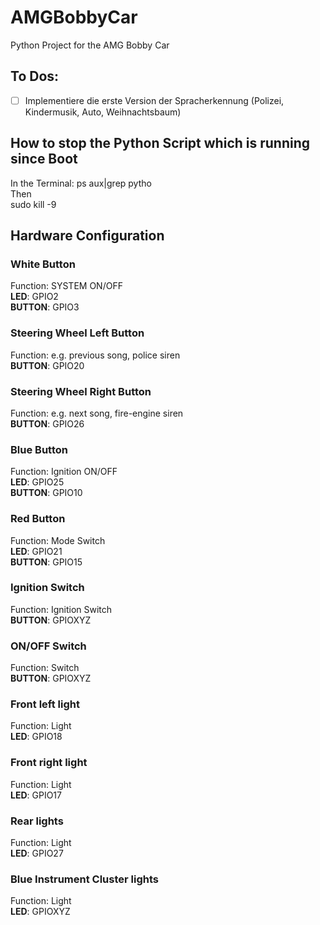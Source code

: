 # AMGBobbyCar
Python Project for the AMG Bobby Car

## To Dos:

- [ ] Implementiere die erste Version der Spracherkennung (Polizei, Kindermusik, Auto, Weihnachtsbaum)


## How to stop the Python Script which is running since Boot
In the Terminal:  ps aux|grep pytho  
Then  
sudo kill -9 <Process ID>

## Hardware Configuration

### White Button  
Function: SYSTEM ON/OFF  
**LED**: GPIO2  
**BUTTON**: GPIO3

### Steering Wheel Left Button
Function: e.g. previous song, police siren    
**BUTTON**: GPIO20

### Steering Wheel Right Button
Function: e.g. next song, fire-engine siren    
**BUTTON**: GPIO26

### Blue Button
Function: Ignition ON/OFF    
**LED**: GPIO25  
**BUTTON**: GPIO10

### Red Button
Function: Mode Switch    
**LED**: GPIO21  
**BUTTON**: GPIO15

### Ignition Switch
Function: Ignition Switch    
**BUTTON**: GPIOXYZ  

### ON/OFF Switch
Function: Switch    
**BUTTON**: GPIOXYZ  

### Front left light
Function: Light    
**LED**: GPIO18  

### Front right light
Function: Light    
**LED**: GPIO17

### Rear lights
Function: Light    
**LED**: GPIO27

### Blue Instrument Cluster lights
Function: Light    
**LED**: GPIOXYZ

